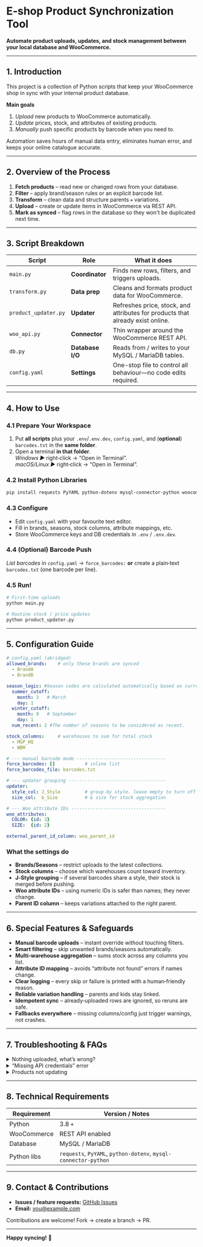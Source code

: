 
# E‑shop Product Synchronization Tool

**Automate product uploads, updates, and stock management between your local database and WooCommerce.**

---

## 1. Introduction
This project is a collection of Python scripts that keep your WooCommerce shop in sync with your internal product database.

**Main goals**

1. *Upload* new products to WooCommerce automatically.  
2. *Update* prices, stock, and attributes of existing products.  
3. *Manually* push specific products by barcode when you need to.

Automation saves hours of manual data entry, eliminates human error, and keeps your online catalogue accurate.

---

## 2. Overview of the Process
1. **Fetch products** – read new or changed rows from your database.  
2. **Filter** – apply brand/season rules or an explicit barcode list.  
3. **Transform** – clean data and structure parents + variations.  
4. **Upload** – create or update items in WooCommerce via REST API.  
5. **Mark as synced** – flag rows in the database so they won't be duplicated next time.

---

## 3. Script Breakdown
| Script | Role | What it does |
| ------ | ---- | ------------ |
| `main.py` | **Coordinator** | Finds new rows, filters, and triggers uploads. |
| `transform.py` | **Data prep** | Cleans and formats product data for WooCommerce. |
| `product_updater.py` | **Updater** | Refreshes price, stock, and attributes for products that already exist online. |
| `woo_api.py` | **Connector** | Thin wrapper around the WooCommerce REST API. |
| `db.py` | **Database I/O** | Reads from / writes to your MySQL / MariaDB tables. |
| `config.yaml` | **Settings** | One-stop file to control all behaviour—no code edits required. |

---

## 4. How to Use

### 4.1 Prepare Your Workspace
1. Put **all scripts** plus your `.env`/`.env.dev`, `config.yaml`, and (**optional**) `barcodes.txt` in the **same folder**.
2. Open a terminal **in that folder**.  
   *Windows ▶* right‑click → “Open in Terminal”.  
   *macOS/Linux ▶* right‑click → “Open in Terminal”.

### 4.2 Install Python Libraries
```bash
pip install requests PyYAML python-dotenv mysql-connector-python woocomerce
```

### 4.3 Configure
* Edit `config.yaml` with your favourite text editor.  
* Fill in brands, seasons, stock columns, attribute mappings, etc.  
* Store WooCommerce keys and DB credentials in `.env` / `.env.dev`.

### 4.4 (Optional) Barcode Push
*List barcodes* in `config.yaml` → `force_barcodes:` **or** create a plain‑text `barcodes.txt` (one barcode per line).

### 4.5 Run!
```bash
# First‑time uploads
python main.py

# Routine stock / price updates
python product_updater.py
```

---

## 5. Configuration Guide

```yaml
# config.yaml (abridged)
allowed_brands:    # only these brands are synced
  - BrandA
  - BrandB

season_logic: #Season codes are calculated automatically based on current date and the following logic.
  summer_cutoff:
    month: 3   # March
    day: 1
  winter_cutoff:
    month: 9   # September
    day: 1
  num_recent: 2 #The number of seasons to be considered as recent.

stock_columns:     # warehouses to sum for total stock
  - MGP_HQ
  - WBM

# --- manual barcode mode ---------------------------------
force_barcodes: []           # inline list
force_barcodes_file: barcodes.txt

# --- updater grouping ------------------------------------
updater:
  style_col: J_Style         # group by style. leave empty to turn off.
  size_col:  b_Size          # & size for stock aggregation

# --- Woo attribute IDs -----------------------------------
woo_attributes:
  COLOR: {id: 3}
  SIZE:  {id: 2}

external_parent_id_column: woo_parent_id
```

### What the settings do
* **Brands/Seasons** – restrict uploads to the latest collections.  
* **Stock columns** – choose which warehouses count toward inventory.  
* **J‑Style grouping** – if several barcodes share a style, their stock is merged before pushing.  
* **Woo attribute IDs** – using numeric IDs is safer than names; they never change.  
* **Parent ID column** – keeps variations attached to the right parent.

---

## 6. Special Features & Safeguards
- **Manual barcode uploads** – instant override without touching filters.  
- **Smart filtering** – skip unwanted brands/seasons automatically.  
- **Multi‑warehouse aggregation** – sums stock across any columns you list.  
- **Attribute ID mapping** – avoids “attribute not found” errors if names change.  
- **Clear logging** – every skip or failure is printed with a human‑friendly reason.  
- **Reliable variation handling** – parents and kids stay linked.  
- **Idempotent sync** – already‑uploaded rows are ignored, so reruns are safe.  
- **Fallbacks everywhere** – missing columns/config just trigger warnings, not crashes.

---

## 7. Troubleshooting & FAQs
<details>
<summary>Nothing uploaded, what’s wrong?</summary>

*Check your filters:* does the product’s brand + season pass `config.yaml` rules?  
*Using barcode mode?* Make sure the barcode is in `barcodes.txt` **and** the column name in the DB matches `barcode_column`.
</details>

<details>
<summary>“Missing API credentials” error</summary>

Double‑check `.env` / `.env.dev` for `WC_API_KEY` and `WC_API_SECRET`.
</details>

<details>
<summary>Products not updating</summary>

Run `product_updater.py` **after** changing stock/price in the DB.  
Confirm WooCommerce user has `read/write` REST permissions.
</details>

---

## 8. Technical Requirements
| Requirement | Version / Notes |
| ----------- | --------------- |
| Python | 3.8 + |
| WooCommerce | REST API enabled |
| Database | MySQL / MariaDB |
| Python libs | `requests`, `PyYAML`, `python-dotenv`, `mysql-connector-python` |

---

## 9. Contact & Contributions
* **Issues / feature requests:** [GitHub Issues](https://github.com/your‑repo/issues)  
* **Email:** you@example.com  

Contributions are welcome! Fork → create a branch → PR.

---

**Happy syncing!** 🎉
